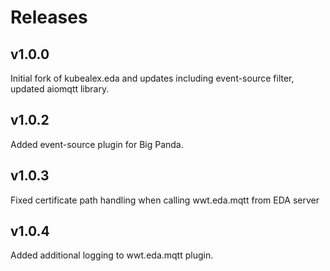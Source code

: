 # Releases

## v1.0.0

Initial fork of kubealex.eda and updates including event-source filter, updated aiomqtt library.

## v1.0.2

Added event-source plugin for Big Panda.

## v1.0.3

Fixed certificate path handling when calling wwt.eda.mqtt from EDA server

## v1.0.4

Added additional logging to wwt.eda.mqtt plugin.
